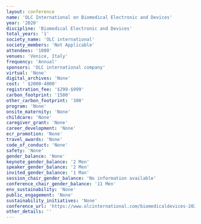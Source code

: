 ```yaml
---
layout: conference 
name: 'OLC International on Biomedical Electronic and Devices'
year: '2020'
discipline: 'Biomedical Electronic and Devices'
total_years: '1'
society_name: 'OLC international'
society_members: 'Not Applicable'
attendees: '1000'
venues: 'Venice, Italy'
frequency: 'Annual'
sponsors: 'OLC international company'
virtual: 'None'
digital_archives: 'None'
cost: ' $2000-4000'
registration_fee: '$299-$999'
carbon_footprint: '1500'
other_carbon_footprint: '300'
program: 'None'
onsite_maternity: 'None'
childcare: 'None'
caregiver_grant: 'None'
career_development: 'None'
ecr_promotion: 'None'
travel_awards: 'None'
code_of_conduct: 'None'
safety: 'None'
gender_balance: 'None'
keynote_gender_balance: '2 Men'
speaker_gender_balance: '2 Men'
invited_gender_balance: '1 Man'
session_chair_gender_balance: 'No information available'
conference_chair_gender_balance: '11 Men'
env_sustainability: 'None'
public_engagement: 'None'
sustainability_initiatives: 'None'
conference_url: 'https://www.olcinternational.com/biomedicaldevices-2020//'
other_details: ''
---
```

